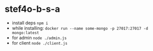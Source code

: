 # stef4o-b-s-a

- install deps `npm i`
- while installing: `docker run --name some-mongo -p 27017:27017 -d mongo:latest`
- for admin `node ./admin.js`
- for client `node ./client.js`
